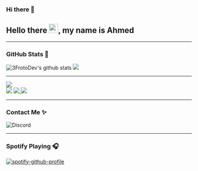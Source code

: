 ### Hi there 👋
## Hello there <img src="https://user-images.githubusercontent.com/1303154/88677602-1635ba80-d120-11ea-84d8-d263ba5fc3c0.gif" width="25">, my name is Ahmed
---

### GitHub Stats 🌟

![3FrotoDev's github stats](https://github-readme-stats.vercel.app/api?username=3FrotoDev&count_private=true&show_icons=true&theme=radical) <img src="https://github-readme-streak-stats.herokuapp.com/?user=3FrotoDevv&theme=algolia&count-private=true&v=2">

---

<img src="https://activity-graph.herokuapp.com/graph?username=3FrotoDev&custom_title=%27s%20Contribution%20Graph&theme=react-dark&count-private=true">

<br>

<img src="https://github-readme-stats.vercel.app/api/top-langs/?username=3FrotoDev&langs_count=8&layout=compact&theme=react&hide_border=true&bg_color=0D1117">

<a href="https://github.com/3FrotoDev?tab=followers">

  <img src="https://img.shields.io/github/followers/3FrotoDev">

</a>

<a href="https://github.com/3FrotoDev">

   <img src="https://komarev.com/ghpvc/?username=3FrotoDev">

</a>

---

### Contact Me ✨

![Discord](https://discord.c99.nl/widget/theme-3/785279311196061716.png)

---

### Spotify Playing 🎧

[![spotify-github-profile](https://spotify-github-profile.vercel.app/api/view?uid=3cxi2oanta1ls4ejiu9wbf3xg&cover_image=true&theme=default)](https://github.com/kittinan/spotify-github-profile)
